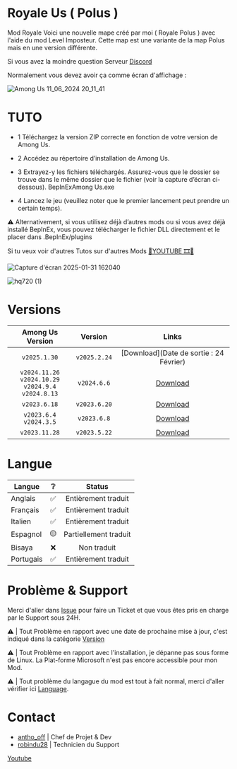# Royale Us ( Polus )
Mod Royale
Voici une nouvelle mape créé par moi ( Royale Polus ) avec l'aide du mod Level Imposteur.
Cette map est une variante de la map Polus mais en une version différente.

Si vous avez la moindre question Serveur <a href="https://discord.com/invite/ad7aMevNMx" target="_blank">Discord</a>



Normalement vous devez avoir ça comme écran d'affichage : 

![Among Us 11_06_2024 20_11_41](https://github.com/AnthoYt/Royale-Us/assets/113532396/a32b30ad-2fec-40df-ae83-793079db1faa)


# TUTO
- 1 Téléchargez la version ZIP correcte en fonction de votre version de Among Us.

- 2 Accédez au répertoire d’installation de Among Us.

- 3 Extrayez-y les fichiers téléchargés. Assurez-vous que le dossier se trouve dans le même dossier que le fichier (voir la capture d’écran ci-dessous). BepInExAmong Us.exe

- 4 Lancez le jeu (veuillez noter que le premier lancement peut prendre un certain temps).

⚠️ Alternativement, si vous utilisez déjà d’autres mods ou si vous avez déjà installé BepInEx, vous pouvez télécharger le fichier DLL directement et le placer dans .BepInEx/plugins


Si tu veux voir d'autres Tutos sur d'autres Mods <a href="https://www.youtube.com/playlist?list=PLIGHmyPy3Hvd80jOBZETUn-07pyVXcyGu" target="_blank">🛑YOUTUBE 🎞️🎥</a>


![Capture d'écran 2025-01-31 162040](https://github.com/user-attachments/assets/7ff08c67-2833-4936-9f57-b80c4d493c8f)

![hq720 (1)](https://github.com/user-attachments/assets/464e0f80-ca8e-4b75-a605-43a7a8d5a50d)

# Versions

|                                       Among Us Version                                        |  Version |                                        Links                                        |
|:---------------------------------------------------------------------------------------------:|:-----------------:|:-----------------------------------------------------------------------------------:|
|                                         `v2025.1.30`                                         |   `v2025.2.24`   | [Download](Date de sortie : 24 Février) |
|                                         `v2024.11.26`<br>`v2024.10.29`<br>`v2024.9.4`<br>`v2024.8.13`                                        |   `v2024.6.6`    | [Download](https://github.com/AnthoYt/Royale-Us/releases/tag/0.4)  |
|                                         `v2023.6.18`                                          |    `v2023.6.20`    |  [Download](https://github.com/AnthoYt/Royale-Us/releases/tag/0.3)  |
|                                  `v2023.6.4`<br>`v2024.3.5`                                   |   `v2023.6.8`    | [Download](https://github.com/AnthoYt/Royale-Us/releases/tag/0.2)  |
|                                         `v2023.11.28`                                         |   `v2023.5.22`   | [Download](https://github.com/AnthoYt/Royale-Us/releases/tag/0.1) |


# Langue

| Langue               | ❔  |              Status               |
|-------------------------|:--:|:---------------------------------:|
| Anglais                 | ✅  |         Entièrement traduit         |
| Français                | ✅  |         Entièrement traduit        |
| Italien                 | ✅  |        Entièrement traduit      |
| Espagnol                | 🟡 |       Partiellement traduit        |
| Bisaya                  | ❌  |          Non traduit          |
| Portugais               | ✅  |         Entièrement traduit        |


# Problème & Support

Merci d'aller dans [Issue](https://github.com/AnthoYt/Royale-Us/issues) pour faire un Ticket et que vous êtes pris en charge par le Support sous 24H.

⚠️ | Tout Problème en rapport avec une date de prochaine mise à jour, c'est indiqué dans la catégorie [Version](https://github.com/AnthoYt/Royale-Us?tab=readme-ov-file#versions) 

⚠️ | Tout Problème en rapport avec l'installation, je dépanne pas sous forme de Linux. La Plat-forme Microsoft n'est pas encore accessible pour mon Mod.

⚠️ | Tout problème du langague du mod est tout à fait normal, merci d'aller vérifier ici [Language](https://github.com/AnthoYt/Royale-Us#language).

# Contact

- <a href="https://github.com/AnthoYt" target="_blank">antho_off</a>
 | Chef de Projet & Dev
- <a href="https://github.com/superrobinou" target="_blank">robindu28</a>
 | Technicien du Support

<a href="https://www.youtube.com/@Royale_Antho" target="_blank">Youtube</a>




                                                                               





